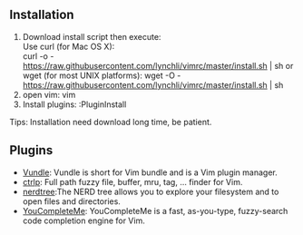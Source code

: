 Installation
---
1. Download install script then execute:  
Use curl (for Mac OS X):  
    curl -o - https://raw.githubusercontent.com/lynchli/vimrc/master/install.sh | sh
or wget (for most UNIX platforms):
    wget -O - https://raw.githubusercontent.com/lynchli/vimrc/master/install.sh | sh
2. open vim:
    vim
3. Install plugins:
    :PluginInstall
 

Tips: Installation need download long time, be patient.


Plugins
---
+ [Vundle](https://github.com/gmarik/Vundle.vim): Vundle is short for Vim bundle and is a Vim plugin manager.
+ [ctrlp](https://github.com/kien/ctrlp.vim): Full path fuzzy file, buffer, mru, tag, ... finder for Vim.
+ [nerdtree](https://github.com/scrooloose/nerdtree):The NERD tree allows you to explore your filesystem and to open files and directories.
+ [YouCompleteMe](https://github.com/Valloric/YouCompleteMe): YouCompleteMe is a fast, as-you-type, fuzzy-search code completion engine for Vim.